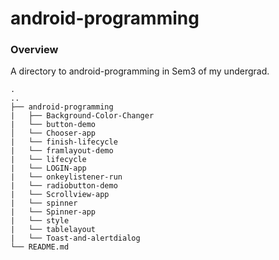 # android-programming
### Overview

A directory to android-programming in Sem3 of my undergrad. 

```
.   
..
├── android-programming     
|   ├── Background-Color-Changer     
|   └── button-demo    
│   └── Chooser-app    
|   └── finish-lifecycle     
|   └── framlayout-demo     
|   └── lifecycle     
|   └── LOGIN-app     
|   └── onkeylistener-run     
|   └── radiobutton-demo     
|   └── Scrollview-app     
|   └── spinner     
|   └── Spinner-app    
|   └── style    
|   └── tablelayout    
|   └── Toast-and-alertdialog       
└── README.md     
```
